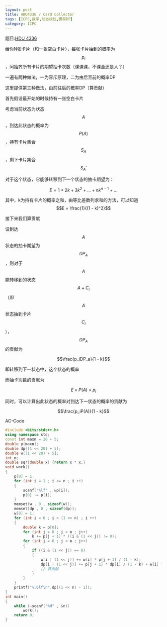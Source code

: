 ```yaml
---
layout: post
title: HDU4336 / Card Collector
tags: [ICPC,数学,动态规划,概率DP]
category: ICPC
---
```


题目:[HDU 4336](http://acm.hdu.edu.cn/showproblem.php?pid=4336)

给你N张卡片（和一张空白卡片），每张卡片抽到的概率为$$p_i$$，问抽齐所有卡片的期望抽卡次数（课课课，不课金还是人？）

一遍有两种做法，一为容斥原理，二为由后至前的概率DP

这里提供第三种做法，由前往后的概率DP（算贡献）

首先假设最开始的时候持有一张空白卡片

考虑当前状态为状态$$A$$，到达此状态的概率为$$P(A)$$，持有卡片集合$$S_A$$，剩下卡片集合$$S_A'$$

对于这个状态，它能够转移到下一个状态的抽卡期望为：

$$E = 1 + 2k + 3k^2 + \ldots + nk^{n - 1} + \ldots$$

其中，k为持有卡片的概率之和，由等比差数列求和的方法，可以知道$$E = \frac{1}{(1 - k)^2}$$

接下来我们算贡献

设到达$$A$$状态的抽卡期望为$$DP_A$$，则对于$$A$$能转移到的状态$$A+C_i$$（即$$A$$状态抽到卡片$$C_i$$），$$DP_A$$的贡献为

$$\frac{p_iDP_a}{1 - k}$$

即转移到下一状态中，这个状态的概率

而抽卡次数的贡献为

$$E\times P(A)\times p_i$$

同时，可以计算出此状态的概率对到达下一状态的概率的贡献为

$$\frac{p_iP(A)}{1 - k}$$

AC-Code

```cpp
#include <bits/stdc++.h>
using namespace std;
const int maxn = 20 + 5;
double p[maxn];
double dp[(1 << 20) + 5];
double w[(1 << 20) + 5];
int n;
double sqr(double x) {return x * x;}
void work()
{
    p[0] = 1;
    for (int i = 1 ; i <= n ; i ++)
    {
        scanf("%lf" , &p[i]);
        p[0] -= p[i];
    }
    memset(w , 0 , sizeof(w));
    memset(dp , 0 , sizeof(dp));
    w[0] = 1;
    for (int i = 0 ; i < (1 << n) ; i ++)
    {
        double k = p[0];
        for (int j = 0 ; j < n ; j++)
            k += p[j + 1] * ((i & (1 << j)) != 0);
        for (int j = 0 ; j < n ; j++)
        {
            if ((i & (1 << j)) == 0)
            {
                w[i | (1 << j)] += w[i] * p[j + 1] / (1 - k);
                dp[i | (1 << j)] += p[j + 1] * dp[i] / (1 - k) + w[i] * p[j + 1] / sqr(1 - k);
                // 算贡献
            }
        }
    }
    printf("%.6lf\n",dp[(1 << n) - 1]);
}
int main()
{
    while (~scanf("%d" , &n))
        work();
    return 0;
}
```
